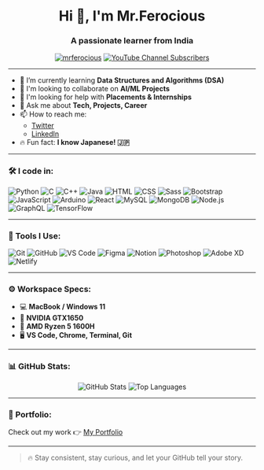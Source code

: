 <h1 align="center">Hi 👋, I'm Mr.Ferocious</h1>
<h3 align="center">A passionate learner from India</h3>

<p align="center">
  <a href="https://github.com/mrferocious"><img src="https://komarev.com/ghpvc/?username=mrferocious&label=Profile%20views&color=0e75b6&style=flat" alt="mrferocious" /></a>
  <a href="https://img.shields.io/youtube/channel/subscribers/YOUR_CHANNEL_ID?style=social">
    <img alt="YouTube Channel Subscribers" src="https://img.shields.io/youtube/channel/subscribers/YOUR_CHANNEL_ID?style=social" />
  </a>
</p>

---

- 🌱 I’m currently learning **Data Structures and Algorithms (DSA)**
- 🤖 I'm looking to collaborate on **AI/ML Projects**
- 💼 I'm looking for help with **Placements & Internships**
- 💬 Ask me about **Tech, Projects, Career**
- 📫 How to reach me:
  - [Twitter](https://twitter.com/Vickyscorpz)
  - [LinkedIn](https://linkedin.com/in/vigneshkumarv07)
- 🔥 Fun fact: **I know Japanese! 🇯🇵**

---

### 🛠️ I code in:
<p align="left">
  <img src="https://img.icons8.com/color/48/000000/python.png" alt="Python"/>
  <img src="https://img.icons8.com/color/48/000000/c-programming.png" alt="C"/>
  <img src="https://img.icons8.com/color/48/000000/c-plus-plus-logo.png" alt="C++"/>
  <img src="https://img.icons8.com/color/48/000000/java-coffee-cup-logo.png" alt="Java"/>
  <img src="https://img.icons8.com/color/48/000000/html-5--v1.png" alt="HTML"/>
  <img src="https://img.icons8.com/color/48/000000/css3.png" alt="CSS"/>
  <img src="https://img.icons8.com/color/48/000000/sass.png" alt="Sass"/>
  <img src="https://img.icons8.com/color/48/000000/bootstrap.png" alt="Bootstrap"/>
  <img src="https://img.icons8.com/color/48/000000/javascript--v1.png" alt="JavaScript"/>
  <img src="https://img.icons8.com/color/48/000000/arduino.png" alt="Arduino"/>
  <img src="https://img.icons8.com/officel/48/react.png" alt="React"/>
  <img src="https://img.icons8.com/color/48/000000/mysql-logo.png" alt="MySQL"/>
  <img src="https://img.icons8.com/color/48/000000/mongodb.png" alt="MongoDB"/>
  <img src="https://img.icons8.com/color/48/000000/nodejs.png" alt="Node.js"/>
  <img src="https://img.icons8.com/external-tal-revivo-color-tal-revivo/48/000000/external-graphql-a-query-language-for-your-api-logo-color-tal-revivo.png" alt="GraphQL"/>
  <img src="https://img.icons8.com/color/48/000000/tensorflow.png" alt="TensorFlow"/>
</p>

---

### 🧰 Tools I Use:
<p align="left">
  <img src="https://img.icons8.com/color/48/000000/git.png" alt="Git"/>
  <img src="https://img.icons8.com/color/48/000000/github.png" alt="GitHub"/>
  <img src="https://img.icons8.com/color/48/000000/visual-studio-code-2019.png" alt="VS Code"/>
  <img src="https://img.icons8.com/color/48/000000/figma.png" alt="Figma"/>
  <img src="https://img.icons8.com/color/48/000000/notion.png" alt="Notion"/>
  <img src="https://img.icons8.com/color/48/000000/adobe-photoshop--v1.png" alt="Photoshop"/>
  <img src="https://img.icons8.com/color/48/000000/adobe-xd.png" alt="Adobe XD"/>
  <img src="https://img.icons8.com/color/48/000000/netlify.png" alt="Netlify"/>
</p>

---

### ⚙️ Workspace Specs:
- 💻 **MacBook / Windows 11**
- 💪 **NVIDIA GTX1650**
- 🔧 **AMD Ryzen 5 1600H**
- 🖥️ **VS Code, Chrome, Terminal, Git**

---

### 📊 GitHub Stats:
<p align="center">
  <img src="https://github-readme-stats.vercel.app/api?username=mrferocious&show_icons=true&theme=radical" alt="GitHub Stats"/>
  <img src="https://github-readme-stats.vercel.app/api/top-langs/?username=mrferocious&layout=compact&theme=radical" alt="Top Languages"/>
</p>

---

### 🔗 Portfolio:
Check out my work 👉 [My Portfolio](https://your-portfolio-link.com)

---

> 🔥 Stay consistent, stay curious, and let your GitHub tell your story.

